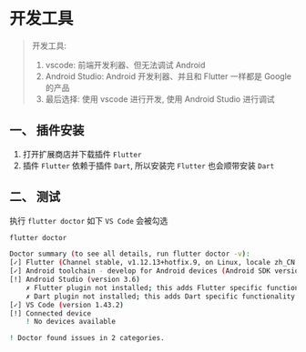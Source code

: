 # 开发工具

> 开发工具:
> 1. vscode: 前端开发利器、但无法调试 Android
> 2. Android Studio: Android 开发利器、并且和 Flutter 一样都是 Google 的产品
> 3. 最后选择: 使用 vscode 进行开发, 使用 Android Studio 进行调试


## 一、 插件安装

1. 打开扩展商店并下载插件 `Flutter`
2. 插件 `Flutter` 依赖于插件 `Dart`, 所以安装完 `Flutter` 也会顺带安装 `Dart`

## 二、 测试

执行 `flutter doctor` 如下 `VS Code` 会被勾选

```sh
flutter doctor

Doctor summary (to see all details, run flutter doctor -v):
[✓] Flutter (Channel stable, v1.12.13+hotfix.9, on Linux, locale zh_CN.UTF-8)
[✓] Android toolchain - develop for Android devices (Android SDK version 29.0.3)
[!] Android Studio (version 3.6)
    ✗ Flutter plugin not installed; this adds Flutter specific functionality.
    ✗ Dart plugin not installed; this adds Dart specific functionality.
[✓] VS Code (version 1.43.2)
[!] Connected device
    ! No devices available

! Doctor found issues in 2 categories.

```
